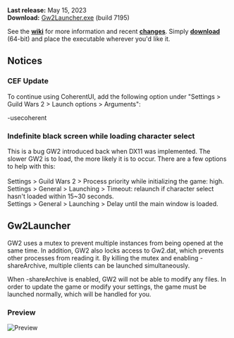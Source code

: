**Last release:** May 15, 2023
<br>**Download:** [Gw2Launcher.exe](/Gw2Launcher/bin64/Release/Gw2Launcher.exe?raw=true) (build 7195)

See the [**wiki**](https://github.com/Healix/Gw2Launcher/wiki) for more information and recent [**changes**](https://github.com/Healix/Gw2Launcher/wiki/Changes). Simply [**download**](/Gw2Launcher/bin64/Release/Gw2Launcher.exe?raw=true) (64-bit) and place the executable wherever you'd like it.

## Notices
### CEF Update
To continue using CoherentUI, add the following option under "Settings > Guild Wars 2 > Launch options > Arguments":

-usecoherent

### Indefinite black screen while loading character select
This is a bug GW2 introduced back when DX11 was implemented. The slower GW2 is to load, the more likely it is to occur. There are a few options to help with this:
<br>
<br>Settings > Guild Wars 2 > Process priority while initializing the game: high.
<br>Settings > General > Launching > Timeout: relaunch if character select hasn't loaded within 15~30 seconds.
<br>Settings > General > Launching > Delay until the main window is loaded.

## Gw2Launcher
GW2 uses a mutex to prevent multiple instances from being opened at the same time. In addition, GW2 also locks access to Gw2.dat, which prevents other processes from reading it. By killing the mutex and enabling -shareArchive, multiple clients can be launched simultaneously.

When -shareArchive is enabled, GW2 will not be able to modify any files. In order to update the game or modify your settings, the game must be launched normally, which will be handled for you.

### Preview
![Preview](https://github.com/Healix/Gw2Launcher/wiki/images/preview.jpg)
